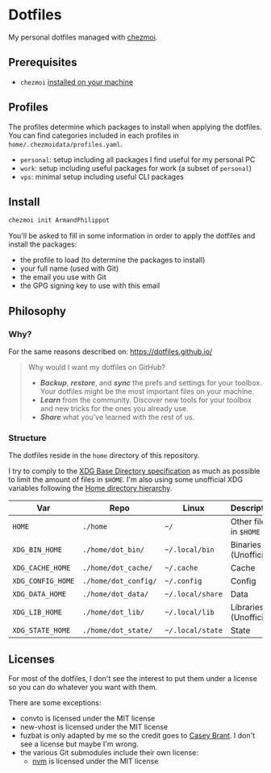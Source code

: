 # Dotfiles

My personal dotfiles managed with [chezmoi](https://www.chezmoi.io/).

## Prerequisites

* `chezmoi` [installed on your machine](https://www.chezmoi.io/install/)

## Profiles

The profiles determine which packages to install when applying the dotfiles. You can find categories included in each profiles in `home/.chezmoidata/profiles.yaml`.

* `personal`: setup including all packages I find useful for my personal PC
* `work`: setup including useful packages for work (a subset of `personal`)
* `vps`: minimal setup including useful CLI packages

## Install

```sh
chezmoi init ArmandPhilippot
```

You'll be asked to fill in some information in order to apply the dotfiles and install the packages:
* the profile to load (to determine the packages to install)
* your full name (used with Git)
* the email you use with Git
* the GPG signing key to use with this email

## Philosophy

### Why?

For the same reasons described on: https://dotfiles.github.io/

> Why would I want my dotfiles on GitHub?
>
>* **_Backup_**, **_restore_**, and **_sync_** the prefs and settings for your toolbox. Your dotfiles might be the most important files on your machine.
>* **_Learn_** from the community. Discover new tools for your toolbox and new tricks for the ones you already use.
>* **_Share_** what you’ve learned with the rest of us.

### Structure

The dotfiles reside in the `home` directory of this repository.

I try to comply to the [XDG Base Directory specification](http://standards.freedesktop.org/basedir-spec/basedir-spec-latest.html) as much as possible to limit the amount of files in `$HOME`. I'm also using some unofficial XDG variables following the [Home directory hierarchy](https://www.freedesktop.org/software/systemd/man/file-hierarchy.html#Home%20Directory).

|Var|Repo|Linux|Description|
|---|---|---|---|
|`HOME`|`./home`|`~/`|Other files in `$HOME`|
|`XDG_BIN_HOME`|`./home/dot_bin/`|`~/.local/bin`|Binaries (Unofficial)|
|`XDG_CACHE_HOME`|`./home/dot_cache/`|`~/.cache`|Cache|
|`XDG_CONFIG_HOME`|`./home/dot_config/`|`~/.config`|Config|
|`XDG_DATA_HOME`|`./home/dot_data/`|`~/.local/share`|Data|
|`XDG_LIB_HOME`|`./home/dot_lib/`|`~/.local/lib`|Libraries (Unofficial)|
|`XDG_STATE_HOME`|`./home/dot_state/`|`~/.local/state`|State|

## Licenses

For most of the dotfiles, I don't see the interest to put them under a license so you can do whatever you want with them.

There are some exceptions:

* convto is licensed under the MIT license
* new-vhost is licensed under the MIT license
* fuzbat is only adapted by me so the credit goes to [Casey Brant](https://caseybrant.com/). I don't see a license but maybe I'm wrong.
* the various Git submodules include their own license:
    * [nvm](https://github.com/nvm-sh/nvm) is licensed under the MIT license
